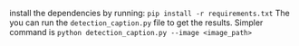 install the dependencies by running:
`pip install -r requirements.txt`
The you can run the `detection_caption.py` file to get the results.
Simpler command is `python detection_caption.py --image <image_path>`